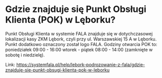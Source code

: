 # Gdzie znajduje się Punkt Obsługi Klienta (POK) w Lęborku?


Punkt Obsługi Klienta w systemie FALA znajduje się w dotychczasowej lokalizacji kasy ZKM Lębork, czyli przy ul. Warszawskiej 15 A w Lęborku. Punkt dodatkowo oznaczony został logo FALA. Godziny otwarcia POK to: poniedziałek 09:00 \- 16:00 wtorek \- piątek 08:00 \- 14:00 (zamknięte w sobotę i niedzielę).




Link: https://systemfala.pl/help/lebork-podrozowanie-z-fala/gdzie-znajduje-sie-punkt-obsugi-klienta-pok-w-leborku
